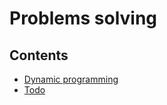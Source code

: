 # Problems solving

## Contents

- [Dynamic programming](./md/dynamic-programming.md)
- [Todo](./md/todo.md)
